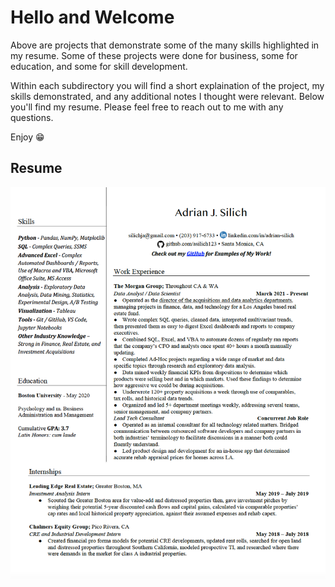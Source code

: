 # Hello and Welcome

Above are projects that demonstrate some of the many skills highlighted in my resume. Some of these projects were done for business, some for education, and some for skill development. 

Within each subdirectory you will find a short explaination of the project, my skills demonstrated, and any additional notes I thought were relevant. Below you'll find my resume. Please feel free to reach out to me with any questions. 

Enjoy :grin: 

## Resume
![alt text](https://github.com/asilich123/Resume_Projects/blob/main/Resume/Silich%20Resume%202022.png?raw=true)